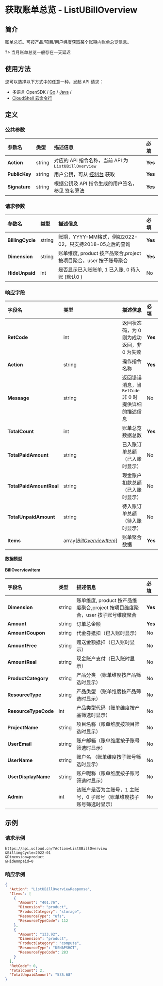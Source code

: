 # 获取账单总览 - ListUBillOverview

## 简介

账单总览。可按产品/项目/用户纬度获取某个账期内账单总览信息。

?> 当月账单总览一般存在一天延迟




## 使用方法

您可以选择以下方式中的任意一种，发起 API 请求：
- 多语言 OpenSDK / [Go](https://github.com/ucloud/ucloud-sdk-go) / [Java](https://github.com/ucloud/ucloud-sdk-java) /
- [CloudShell 云命令行](https://shell.ucloud.cn/)


## 定义

### 公共参数

| 参数名 | 类型 | 描述信息 | 必填 |
|:---|:---|:---|:---|
| **Action**     | string  | 对应的 API 指令名称，当前 API 为 `ListUBillOverview`                        | **Yes** |
| **PublicKey**  | string  | 用户公钥，可从 [控制台](https://console.ucloud.cn/uapi/apikey) 获取                                             | **Yes** |
| **Signature**  | string  | 根据公钥及 API 指令生成的用户签名，参见 [签名算法](api/summary/signature.md)  | **Yes** |

### 请求参数

| 参数名 | 类型 | 描述信息 | 必填 |
|:---|:---|:---|:---|
| **BillingCycle** | string | 账期，YYYY-MM格式，例如2022-02，只支持2018-05之后的查询 |**Yes**|
| **Dimension** | string | 账单维度, product 按产品聚合,project 按项目聚合，user 按子账号聚合	 |**Yes**|
| **HideUnpaid** | int | 是否显示已入账账单, 1 已入账, 0 待入账 (默认0 ) |No|

### 响应字段

| 字段名 | 类型 | 描述信息 | 必填 |
|:---|:---|:---|:---|
| **RetCode** | int | 返回状态码，为 0 则为成功返回，非 0 为失败 |**Yes**|
| **Action** | string | 操作指令名称 |**Yes**|
| **Message** | string | 返回错误消息，当 `RetCode` 非 0 时提供详细的描述信息 |No|
| **TotalCount** | int | 账单总览数据总数 |**Yes**|
| **TotalPaidAmount** | string | 已入账订单总额（已入账时显示） |No|
| **TotalPaidAmountReal** | string | 现金账户扣款总额	（已入账时显示） |No|
| **TotalUnpaidAmount** | string | 待入账订单总额（待入账时显示） |No|
| **Items** | array[[*BillOverviewItem*](#BillOverviewItem)] | 账单聚合数据 |**Yes**|

#### 数据模型


#### BillOverviewItem

| 字段名 | 类型 | 描述信息 | 必填 |
|:---|:---|:---|:---|
| **Dimension** | string | 账单维度, product 按产品维度聚合,project 按项目维度聚合，user 按子账号维度聚合 |**Yes**|
| **Amount** | string | 订单总金额 |**Yes**|
| **AmountCoupon** | string | 代金券抵扣（已入账时显示） |No|
| **AmountFree** | string | 赠送金额抵扣（已入账时显示） |No|
| **AmountReal** | string | 现金账户支付（已入账时显示） |No|
| **ProductCategory** | string | 产品分类	（账单维度按产品筛选时显示） |No|
| **ResourceType** | string | 产品类型	（账单维度按产品筛选时显示） |No|
| **ResourceTypeCode** | int | 产品类型代码（账单维度按产品筛选时显示） |No|
| **ProjectName** | string | 项目名称（账单维度按项目筛选时显示） |No|
| **UserEmail** | string | 账户邮箱（账单维度按子账号筛选时显示） |No|
| **UserName** | string | 账户名   （账单维度按子账号筛选时显示） |No|
| **UserDisplayName** | string | 账户昵称（账单维度按子账号筛选时显示） |No|
| **Admin** | int | 该账户是否为主账号，1 主账号，0 子账号（账单维度按子账号筛选时显示） |No|

## 示例

### 请求示例
    
```
https://api.ucloud.cn/?Action=ListUBillOverview
&BillingCycle=2022-01
&Dimension=product
&HideUnpaid=0
```

### 响应示例
    
```json
{
  "Action": "ListUBillOverviewResponse",
  "Items": [
    {
      "Amount": "401.76",
      "Dimension": "product",
      "ProductCategory": "storage",
      "ResourceType": "ufs",
      "ResourceTypeCode": 112
    },
    {
      "Amount": "133.92",
      "Dimension": "product",
      "ProductCategory": "compute",
      "ResourceType": "USNAPSHOT",
      "ResourceTypeCode": 283
    }
  ],
  "RetCode": 0,
  "TotalCount": 2,
  "TotalUnpaidAmount": "535.68"
}
```





